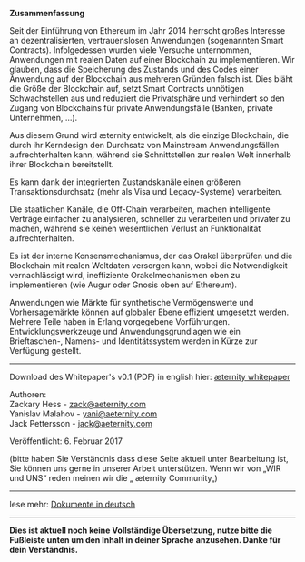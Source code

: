 **Zusammenfassung**

Seit der Einführung von Ethereum im Jahr 2014 herrscht großes Interesse an dezentralisierten, vertrauenslosen Anwendungen (sogenannten Smart Contracts).
Infolgedessen wurden viele Versuche unternommen, Anwendungen mit realen Daten auf einer Blockchain zu implementieren.
Wir glauben, dass die Speicherung des Zustands und des Codes einer Anwendung auf der Blockchain aus mehreren Gründen falsch ist.
Dies bläht die Größe der Blockchain auf, setzt Smart Contracts unnötigen Schwachstellen aus und reduziert die Privatsphäre und verhindert so den Zugang von Blockchains für private Anwendungsfälle (Banken, private Unternehmen, ...).

Aus diesem Grund wird æternity entwickelt, als die einzige Blockchain, die durch ihr Kerndesign den Durchsatz von Mainstream Anwendungsfällen aufrechterhalten kann, während sie Schnittstellen zur realen Welt innerhalb ihrer Blockchain bereitstellt.

Es kann dank der integrierten Zustandskanäle einen größeren Transaktionsdurchsatz (mehr als Visa und Legacy-Systeme) verarbeiten.

Die staatlichen Kanäle, die Off-Chain verarbeiten, machen intelligente Verträge einfacher zu analysieren, schneller zu verarbeiten und privater zu machen, während sie keinen wesentlichen Verlust an Funktionalität aufrechterhalten.

Es ist der interne Konsensmechanismus, der das Orakel überprüfen und die Blockchain mit realen Weltdaten versorgen kann, wobei die Notwendigkeit vernachlässigt wird, ineffiziente Orakelmechanismen oben zu implementieren (wie Augur oder Gnosis oben auf Ethereum).

Anwendungen wie Märkte für synthetische Vermögenswerte und Vorhersagemärkte können auf globaler Ebene effizient umgesetzt werden. Mehrere Teile haben in Erlang vorgegebene Vorführungen. Entwicklungswerkzeuge und Anwendungsgrundlagen wie ein Brieftaschen-, Namens- und Identitätssystem werden in Kürze zur Verfügung gestellt.

***
Download des Whitepaper's v0.1 (PDF) in english hier:
[æternity whitepaper](https://blockchain.aeternity.com/%C3%A6ternity-blockchain-whitepaper.pdf)

Authoren:  
Zackary Hess - zack@aeternity.com  
Yanislav Malahov - yani@aeternity.com  
Jack Pettersson - jack@aeternity.com

Veröffentlicht:  6. Februar 2017

(bitte haben Sie Verständnis dass diese Seite aktuell unter Bearbeitung ist, Sie können uns gerne in unserer Arbeit unterstützen. Wenn wir von „WIR und UNS“ reden meinen wir die „ æternity Community„)
***
lese mehr: [Dokumente in deutsch]([German]-æternity-TOC)
***
**Dies ist aktuell noch keine Vollständige Übersetzung, nutze bitte die Fußleiste unten um den Inhalt in deiner Sprache**
**anzusehen. Danke für dein Verständnis.**